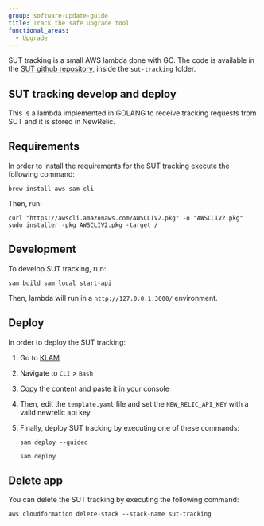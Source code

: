 ```yaml
---
group: software-update-guide
title: Track the safe upgrade tool
functional_areas:
  - Upgrade
---
```


SUT tracking is a small AWS lambda done with GO. The code is available in the [SUT github repository](https://github.com/magento-commerce/safe-upgrade-tool), inside the `sut-tracking` folder.

## SUT tracking develop and deploy

This is a lambda implemented in GOLANG to receive tracking requests from SUT and it is stored in NewRelic.

## Requirements

In order to install the requirements for the SUT tracking execute the following command:

`brew install aws-sam-cli`

Then, run:

`curl "https://awscli.amazonaws.com/AWSCLIV2.pkg" -o "AWSCLIV2.pkg" sudo installer -pkg AWSCLIV2.pkg -target /`

## Development

To develop SUT tracking, run:

`sam build sam local start-api`

Then, lambda will run in a `http://127.0.0.1:3000/` environment.

## Deploy

In order to deploy the SUT tracking:

1. Go to [KLAM](https://klam.corp.adobe.com/)
1. Navigate to `CLI` > `Bash`
2. Copy the content and paste it in your console
3. Then, edit the `template.yaml` file and set the `NEW_RELIC_API_KEY` with a valid newrelic api key
4. Finally, deploy SUT tracking by executing one of these commands:

    `sam deploy --guided`

    `sam deploy`

## Delete app

You can delete the SUT tracking by executing the following command:

`aws cloudformation delete-stack --stack-name sut-tracking`
